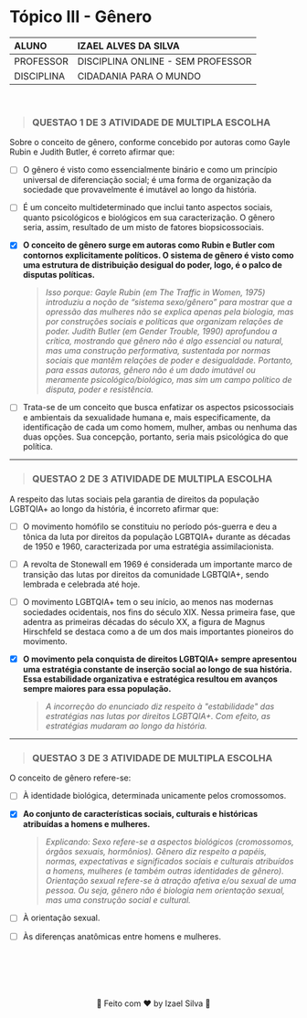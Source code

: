 # Tópico III - Gênero

|   ALUNO       |   IZAEL ALVES DA SILVA   |
|:---------------|:--------------------------|
|   PROFESSOR    |   DISCIPLINA ONLINE - SEM PROFESSOR          |
|   DISCIPLINA  |   CIDADANIA PARA O MUNDO |


<br>

> ### QUESTAO 1 DE 3  ATIVIDADE DE MULTIPLA ESCOLHA

Sobre o conceito de gênero, conforme concebido por autoras como Gayle Rubin e Judith Butler, é correto afirmar que:

- [ ] O gênero é visto como essencialmente binário e como um princípio universal de diferenciação social; é uma forma de organização da sociedade que provavelmente é imutável ao longo da história.  

- [ ] É um conceito multideterminado que inclui tanto aspectos sociais, quanto psicológicos e biológicos em sua caracterização. O gênero seria, assim, resultado de um misto de fatores biopsicossociais.  

- [x] **O conceito de gênero surge em autoras como Rubin e Butler com contornos explicitamente políticos. O sistema de gênero é visto como uma estrutura de distribuição desigual do poder, logo, é o palco de disputas políticas.**
    > _Isso porque: Gayle Rubin (em The Traffic in Women, 1975) introduziu a noção de “sistema sexo/gênero” para mostrar que a opressão das mulheres não se explica apenas pela biologia, mas por construções sociais e políticas que organizam relações de poder. Judith Butler (em Gender Trouble, 1990) aprofundou a crítica, mostrando que gênero não é algo essencial ou natural, mas uma construção performativa, sustentada por normas sociais que mantêm relações de poder e desigualdade. Portanto, para essas autoras, gênero não é um dado imutável ou meramente psicológico/biológico, mas sim um campo político de disputa, poder e resistência._

- [ ] Trata-se de um conceito que busca enfatizar os aspectos psicossociais e ambientais da sexualidade humana e, mais especificamente, da identificação de cada um como homem, mulher, ambas ou nenhuma das duas opções. Sua concepção, portanto, seria mais psicológica do que política.

---

> ### QUESTAO 2 DE 3  ATIVIDADE DE MULTIPLA ESCOLHA

A respeito das lutas sociais pela garantia de direitos da população LGBTQIA+ ao longo da história, é incorreto afirmar que:

- [ ] O movimento homófilo se constituiu no período pós-guerra e deu a tônica da luta por direitos da população LGBTQIA+ durante as décadas de 1950 e 1960, caracterizada por uma estratégia assimilacionista.

- [ ] A revolta de Stonewall em 1969 é considerada um importante marco de transição das lutas por direitos da comunidade LGBTQIA+, sendo lembrada e celebrada até hoje.  

- [ ] O movimento LGBTQIA+ tem o seu início, ao menos nas modernas sociedades ocidentais, nos fins do século XIX. Nessa primeira fase, que adentra as primeiras décadas do século XX, a figura de Magnus Hirschfeld se destaca como a de um dos mais importantes pioneiros do movimento.  

- [x] **O movimento pela conquista de direitos LGBTQIA+ sempre apresentou uma estratégia constante de inserção social ao longo de sua história. Essa estabilidade organizativa e estratégica resultou em avanços sempre maiores para essa população.**
    > _A incorreção do enunciado diz respeito à "estabilidade" das estratégias nas lutas por direitos LGBTQIA+. Com efeito, as estratégias mudaram ao longo da história._

---

> ### QUESTAO 3 DE 3  ATIVIDADE DE MULTIPLA ESCOLHA

O conceito de gênero refere-se:

- [ ] À identidade biológica, determinada unicamente pelos cromossomos.

- [x] **Ao conjunto de características sociais, culturais e históricas atribuídas a homens e mulheres.**
    > _Explicando: Sexo refere-se a aspectos biológicos (cromossomos, órgãos sexuais, hormônios). Gênero diz respeito a papéis, normas, expectativas e significados sociais e culturais atribuídos a homens, mulheres (e também outras identidades de gênero). Orientação sexual refere-se à atração afetiva e/ou sexual de uma pessoa. Ou seja, gênero não é biologia nem orientação sexual, mas uma construção social e cultural._

- [ ] À orientação sexual.

- [ ] Às diferenças anatômicas entre homens e mulheres.


<br>
<br>
<br>
<br>
<br>

<div align="center">
   👋 Feito com ♥ by Izael Silva 👋
</div>